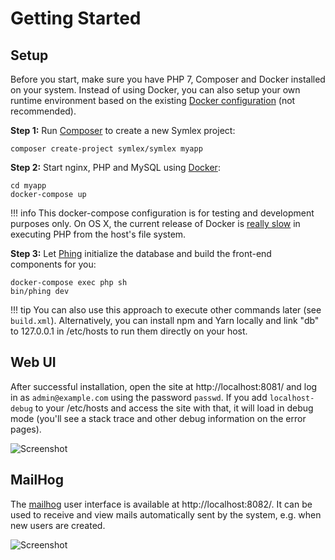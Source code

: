 # Getting Started

## Setup ##

Before you start, make sure you have PHP 7, Composer and Docker installed on your system. 
Instead of using Docker, you can also setup your own runtime environment based on the existing 
[Docker configuration](https://github.com/symlex/symlex/tree/master/app/docker) (not recommended).

**Step 1:** Run [Composer](https://getcomposer.org/) to create a new Symlex project:

```
composer create-project symlex/symlex myapp
```

**Step 2:** Start nginx, PHP and MySQL using [Docker](https://www.docker.com/):

```
cd myapp
docker-compose up
```

!!! info
    This docker-compose configuration is for testing and development purposes only. On OS X, the current release of 
    Docker is [really slow](https://twitter.com/lastzero/status/829191426391027712) in executing PHP from the host's file system.

**Step 3:** Let [Phing](https://www.phing.info/) initialize the database and build the front-end components for you:

```
docker-compose exec php sh
bin/phing dev
```

!!! tip
    You can also use this approach to execute other commands later (see `build.xml`). Alternatively, you can 
    install npm and Yarn locally and link "db" to 127.0.0.1 in /etc/hosts to run them directly on your host.

## Web UI ##

After successful installation, open the site at http://localhost:8081/ and log in as `admin@example.com` using the 
password `passwd`. If you add `localhost-debug` to your /etc/hosts and access the site with that, it will load in debug
mode (you'll see a stack trace and other debug information on the error pages).

![Screenshot](img/login.jpg)

## MailHog ##

The [mailhog](https://github.com/ian-kent/MailHog) user interface is available at http://localhost:8082/. It can be used
to receive and view mails automatically sent by the system, e.g. when new users are created.

![Screenshot](img/mailhog.jpg)
